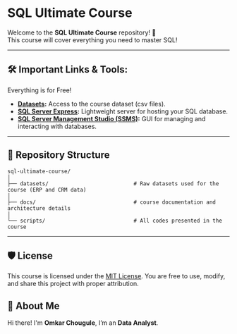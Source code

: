 # SQL Ultimate Course

Welcome to the **SQL Ultimate Course** repository! 🚀  
This course will cover everything you need to master SQL!


---

## 🛠️ Important Links & Tools:

Everything is for Free!
- **[Datasets](datasets/):** Access to the course dataset (csv files).
- **[SQL Server Express](https://www.microsoft.com/en-us/sql-server/sql-server-downloads):** Lightweight server for hosting your SQL database.
- **[SQL Server Management Studio (SSMS)](https://learn.microsoft.com/en-us/sql/ssms/download-sql-server-management-studio-ssms?view=sql-server-ver16):** GUI for managing and interacting with databases.

---

## 📂 Repository Structure
```
sql-ultimate-course/
│
├── datasets/                           # Raw datasets used for the course (ERP and CRM data)
│
├── docs/                               # course documentation and architecture details
│
└── scripts/                            # All codes presented in the course
```

---

## 🛡️ License

This course is licensed under the [MIT License](LICENSE). You are free to use, modify, and share this project with proper attribution.

## 🌟 About Me

Hi there! I'm **Omkar Chougule**, I’m an **Data Analyst**.
